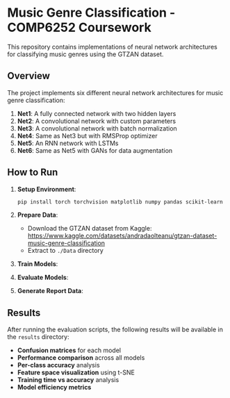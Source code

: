 # Music Genre Classification - COMP6252 Coursework

This repository contains implementations of neural network architectures for classifying music genres using the GTZAN dataset.

## Overview

The project implements six different neural network architectures for music genre classification:

1. **Net1**: A fully connected network with two hidden layers
2. **Net2**: A convolutional network with custom parameters
3. **Net3**: A convolutional network with batch normalization
4. **Net4**: Same as Net3 but with RMSProp optimizer
5. **Net5**: An RNN network with LSTMs
6. **Net6**: Same as Net5 with GANs for data augmentation

## How to Run

1. **Setup Environment**:

   ```bash
   pip install torch torchvision matplotlib numpy pandas scikit-learn seaborn librosa
   ```

2. **Prepare Data**:

   - Download the GTZAN dataset from Kaggle: https://www.kaggle.com/datasets/andradaolteanu/gtzan-dataset-music-genre-classification
   - Extract to `./Data` directory

3. **Train Models**:

4. **Evaluate Models**:

5. **Generate Report Data**:

## Results

After running the evaluation scripts, the following results will be available in the `results` directory:

- **Confusion matrices** for each model
- **Performance comparison** across all models
- **Per-class accuracy** analysis
- **Feature space visualization** using t-SNE
- **Training time vs accuracy** analysis
- **Model efficiency metrics**
